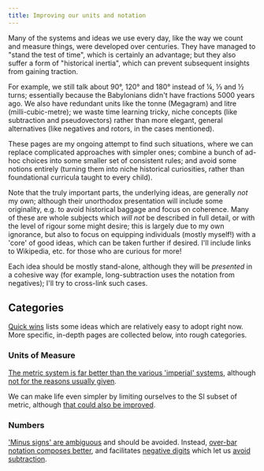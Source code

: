 ```yaml
---
title: Improving our units and notation
---
```


Many of the systems and ideas we use every day, like the way we count and
measure things, were developed over centuries. They have managed to "stand the
test of time", which is certainly an advantage; but they also suffer a form of
"historical inertia", which can prevent subsequent insights from gaining
traction.

For example, we still talk about 90°, 120° and 180° instead of ¼, ⅓ and ½ turns;
essentially because the Babylonians didn't have fractions 5000 years ago. We
also have redundant units like the tonne (Megagram) and litre
(milli-cubic-metre); we waste time learning tricky, niche concepts (like
subtraction and pseudovectors) rather than more elegant, general alternatives
(like negatives and rotors, in the cases mentioned).

These pages are my ongoing attempt to find such situations, where we can replace
complicated approaches with simpler ones; combine a bunch of ad-hoc choices into
some smaller set of consistent rules; and avoid some notions entirely (turning
them into niche historical curiosities, rather than foundational curricula
taught to every child).

Note that the truly important parts, the underlying ideas, are generally *not*
my own; although their unorthodox presentation will include some originality,
e.g. to avoid historical baggage and focus on coherence. Many of these are whole
subjects which *will not* be described in full detail, or with the level of
rigour some might desire; this is largely due to my own ignorance, but also to
focus on equipping individuals (mostly myself!) with a 'core' of good ideas,
which can be taken further if desired. I'll include links to Wikipedia, etc. for
those who are curious for more!

Each idea should be mostly stand-alone, although they will be *presented* in a
cohesive way (for example, long-subtraction uses the notation from negatives);
I'll try to cross-link such cases.

## Categories ##

[Quick wins](quick_wins.html) lists some ideas which are relatively easy to
adopt right now. More specific, in-depth pages are collected below, into rough
categories.

### Units of Measure ###

[The metric system is far better than the various 'imperial'
systems](metric.html), although
[not for the reasons usually given](metric_red_herring.html).

We can make life even simpler by limiting ourselves to the SI subset of metric,
although [that could also be improved](improving_our_units.html).

### Numbers ###

['Minus signs' are ambiguous](minus.html) and should be avoided. Instead,
[over-bar notation composes better](negative_bar_notation.html), and facilitates
[negative digits](negative_digits.html) which let us
[avoid subtraction](subtraction.html).

<div style="display: none;">

Unfinished:

 - [Extending to place-value notation](place_value.html)
 - [Joining matching parentheses](parentheses.html).
 - [Vectors and PGA](projective_geometric_algebra.html)
 - [Projective geometry](projective.html)
 - Finding [the difference between values](diff.html)

It can be useful to distinguish between *absolute values* and the *relative
differences between them*. This is pretty straightforward in one dimension, and
lets us find the difference between Natural numbers (resulting in an Integer).

This is closely related to vectors, and [extends](extents.html) to signed areas
(bivectors), signed volumes (trivectors), etc. in higher dimensions. Those
concepts are core to Geometric Algebra, but also appear in fields like Algebraic
Calculus.  I'm not sure if they're directly compatible, but it would be
interesting to find out!

</div>
